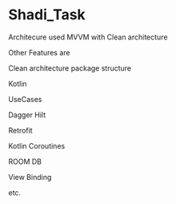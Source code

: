 # Shadi_Task

Architecure used MVVM with Clean architecture

Other Features are

Clean architecture package structure

Kotlin

UseCases

Dagger Hilt

Retrofit

Kotlin Coroutines

ROOM DB

View Binding

etc.
